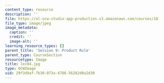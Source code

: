 ```yaml
---
content_type: resource
description: ''
file: https://ol-ocw-studio-app-production.s3.amazonaws.com/courses/18-01sc-single-variable-calculus-fall-2010/29f3d9af7b30073a478656282d0a2d30_lec04.jpg
file_type: image/jpeg
image_metadata:
  caption: ''
  credit: ''
  image-alt: ''
learning_resource_types: []
parent_title: 'Session 9: Product Rule'
parent_type: CourseSection
resourcetype: Image
title: lec04.jpg
type: OCWImage
uid: 29f3d9af-7b30-073a-4786-56282d0a2d30
---
```

